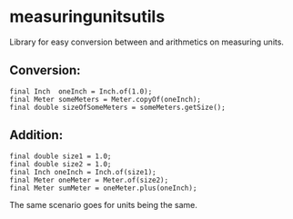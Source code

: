 #  measuringunitsutils

Library for easy conversion between and arithmetics on measuring units.
## Conversion:
`````
final Inch  oneInch = Inch.of(1.0);
final Meter someMeters = Meter.copyOf(oneInch);
final double sizeOfSomeMeters = someMeters.getSize();
`````
## Addition:
`````
final double size1 = 1.0;
final double size2 = 1.0;
final Inch oneInch = Inch.of(size1);
final Meter oneMeter = Meter.of(size2);
final Meter sumMeter = oneMeter.plus(oneInch);
`````
The same scenario goes for units being the same.